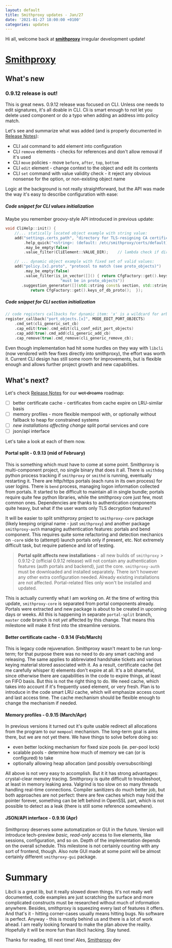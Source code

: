 ```yaml
---
layout: default
title: Smithproxy updates - Jan/27
date: '2021-01-27 18:00:00 +0100'
categories: updates
---
```


Hi all,
welcome back at [**smithproxy**](https://www.smithproxy.org "Your favorite project's homepage") irregular development update!

# [Smithproxy](https://www.smithproxy.org "Your favorite project's homepage")

## What's new

### 0.9.12 release is out!
This is great news. 0.9.12 release was focused on CLI. Unless one needs to edit signatures, it's all doable in CLI. Cli is smart enough to not let you delete used component or do a typo when adding an address into policy match.

Let's see and summarize what was added (and is properly documented in [Release Notes](https://download.smithproxy.org/0.9/Release_Notes.md)):
* CLI `add` command to add element into configuration
* CLI `remove` elements - checks for references and don't allow removal if it's used
* CLI `move` policies - move `before`, `after`, `top`, `bottom`
* CLI `edit` element - change context to the object and edit its contents
* CLI `set` command with value validity check - it reject any obvious nonsense for the option, or non-existing object name

Logic at the background is not really straightforward, but the API was made the way it's easy to describe configuration with ease:

##### Code snippet  for CLI values initialization

Maybe you remember groovy-style API introduced in previous update:

```c++
void CliHelp::init() {
    //... statically located object example with string value:
    add("settings.certs_path", "directory for TLS-resigning CA certificate and key")  
        .help_quick("<string>: (default: /etc/smithproxy/certs/default)")  
        .may_be_empty(false)  
        .value_filter(CliElement::VALUE_DIR);    // lambda check if directory exists

    // ... dynamic object example with fixed set of valid values:
    add("policy.[x].proto", "protocol to match (see proto_objects)")  
        .may_be_empty(false)  
        .value_filter(is_in_vector([]() { return CfgFactory::get().keys_of_db_proto(); },
				        "must be in proto_objects"))  
       .suggestion_generator([](std::string const& section, std::string const& variable) {  
           return CfgFactory::get().keys_of_db_proto();  });    
```

##### Code snippet for CLI section initialization
```c++
// code registers callbacks for dynamic item: 'x' is a wildcard for arbitrary port_object name
register_callback("port_objects.[x]", MODE_EDIT_PORT_OBJECTS)  
    .cmd_set(cli_generic_set_cb)  
    .cap_edit(true).cmd_edit(cli_conf_edit_port_objects)  
    .cap_add(true).cmd_add(cli_generic_add_cb)  
    .cap_remove(true).cmd_remove(cli_generic_remove_cb);
```

Even though implementation had hit some hurdles on they way with `libcli` (now vendored with few fixes directly into smithproxy), the effort was worth it. Current CLI design has still some room for improvements, but is flexible enough and allows further project growth and new capabilities. 

## What's next?
Let's check [Release Notes](https://download.smithproxy.org/0.9/Release_Notes.md) for  our ~~wet dreams~~ roadmap:
* [ ] better certificate cache - certificates from cache expire on LRU-similar basis
* [ ] memory profiles - more flexible mempool with, or optionally without fallback to heap for constrained systems
* [ ] *new installations affecting change* split portal services and core   
* [ ] json/api interface

Let's take a look at each of them now.

#### Portal split - 0.9.13 (mid of February)
This is something which must have to come at some point. Smithproxy is multi-component project, no single binary that does it all. There is `smithdog` python process tracking if `smithproxy` or `smithd` is running, eventually restarting it. There are http/https portals (each runs in its own process) for user logins. There is `bend` process, managing logon information collected from portals.
It started to be difficult to maintain all in single bundle; portals require quite few python libraries, while the smithproxy core just few, most common ones. Dependencies are thanks to authentication components quite heavy, but what if the user wants only TLS decryption features?

It will be easier to split smithproxy project to `smithproxy-core` package (likely keeping original name - just `smithproxy`) and another package `smithproxy-auth` managing authentication features: portals and bend component.
This requires quite some refactoring and detection mechanics on `-core` side to (attempt) launch portals only if present, etc. Not extremely difficult task, but require patience and *lot* of testing.

> **Portal split affects new installations** - all new builds of `smithproxy` > 0.9.12-2 (official 0.9.12 release) will not contain any authentication features (auth portals and backend), just the core. `smithproxy-auth` must be downloaded and installed separately.
> There isn't however any other extra configuration needed.
> Already existing installations are not affected. Portal-related files only won't be installed and updated.

This is actually currently what I am working on. At the time of writing this update, `smithproxy-core` is separated from portal components already. Portals were extracted and new package is about to be created in upcoming days or weeks.
All this is happening in separate `portal-split` branch, `master` code branch is not *yet* affected by this change.  That means this milestone will make it first into the streamline versions.

#### Better certificate cache - 0.9.14 (Feb/March)

This is legacy code rejuvenation. Smithproxy wasn't meant to be run long-term; for that purpose there was no need to do any smart caching and releasing. The same applies to abbreviated handshake tickets and various keying material stored associated with it.
As a result, certificate cache (let me carefully whisper it) elements don't expire at all. It's a bit shameful, since otherwise there are capabilities in the code to expire things, at least on FIFO basis. But this is not the right thing to do. We need cache, which takes into account if it's frequently used element, or very fresh. Plan is to introduce in the code smart LRU cache, which will emphasize access count and last access time. 
The cache mechanism should be flexible enough to change the mechanism if needed. 

#### Memory profiles - 0.9.15 (March/Apr)

In previous versions it turned out it's quite usable redirect all allocations from the program to our `mempool` mechanism.  The long-term goal is aims there, but we are not yet there. We have things to solve before doing so:
* even better locking mechanism for fixed size pools (ie. per-pool lock)
* scalable pools - determine how much of memory we can (or is configured) to take
* optionally allowing heap allocation (and possibly oversubscribing)

All above is not very easy to accomplish. But it it has strong advantages: crystal-clear memory tracing. Smithproxy is quite difficult to troubleshoot, at least in memory leaking area. Valgrind is too slow on so many threads handling real-time connections. Compiler sanitizers do much better job, but both approaches are not perfect: there are few caches which may hold the pointer forever, something can be left behind in OpenSSL part, which is not possible to detect as a leak (there is still some reference somewhere).

#### JSON/API interface - 0.9.16 (Apr)
Smithproxy deserves some automatization or GUI in the future. Version will introduce tech-preview *basic, read-only* access to live  elements, like sessions, configuration, and so on. Depth of the implementation depends on the overall schedule. 
This milestone is not certainly counting with any sort of frontend, though. Also note GUI made at some point will be almost certainly different `smithproxy-gui` package. 

# Summary
Libcli is a great lib, but it really slowed down things. It's not really well documented, code examples are just scratching the surface and more complicated constructs must be researched without much of information anywhere.  Besides, smithproxy is squeezing every last of features it offers.  
And that's it - hitting corner-cases usually means hitting bugs. No software is perfect. 
Anyway - this is mostly behind us and there is a lot of work ahead. I am really looking forward to make the plan above the reality. Hopefully it will be more fun than libcli hacking.  Stay tuned. 

Thanks for reading, till next time!
  Ales, [Smithproxy](https://www.smithproxy.org "Your favorite project's homepage") dev
